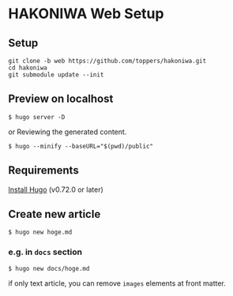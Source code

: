 # HAKONIWA Web Setup

## Setup

    git clone -b web https://github.com/toppers/hakoniwa.git
    cd hakoniwa
    git submodule update --init

## Preview on localhost

    $ hugo server -D

or Reviewing the generated content.

    $ hugo --minify --baseURL="$(pwd)/public"

## Requirements

[Install Hugo](https://gohugo.io/getting-started/installing/) (v0.72.0 or later)

## Create new article

    $ hugo new hoge.md

### e.g. in `docs` section

    $ hugo new docs/hoge.md

if only text article, you can remove `images` elements at front matter.
